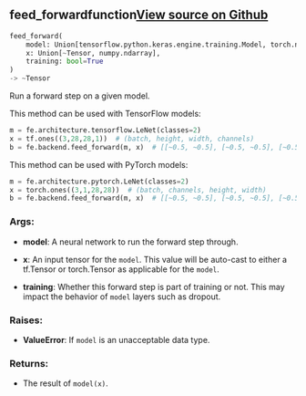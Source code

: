 ## feed_forward<span class="tag">function</span><a class="sourcelink" href=https://github.com/fastestimator/fastestimator/blob/r1.0/fastestimator/backend/feed_forward.py/#L26-L68>View source on Github</a>
```python
feed_forward(
	model: Union[tensorflow.python.keras.engine.training.Model, torch.nn.modules.module.Module],
	x: Union[~Tensor, numpy.ndarray],
	training: bool=True
)
-> ~Tensor
```
Run a forward step on a given model.

This method can be used with TensorFlow models:
```python
m = fe.architecture.tensorflow.LeNet(classes=2)
x = tf.ones((3,28,28,1))  # (batch, height, width, channels)
b = fe.backend.feed_forward(m, x)  # [[~0.5, ~0.5], [~0.5, ~0.5], [~0.5, ~0.5]]
```

This method can be used with PyTorch models:
```python
m = fe.architecture.pytorch.LeNet(classes=2)
x = torch.ones((3,1,28,28))  # (batch, channels, height, width)
b = fe.backend.feed_forward(m, x)  # [[~0.5, ~0.5], [~0.5, ~0.5], [~0.5, ~0.5]]
```


<h3>Args:</h3>


* **model**: A neural network to run the forward step through.

* **x**: An input tensor for the `model`. This value will be auto-cast to either a tf.Tensor or torch.Tensor as applicable for the `model`.

* **training**: Whether this forward step is part of training or not. This may impact the behavior of `model` layers such as dropout. 

<h3>Raises:</h3>


* **ValueError**: If `model` is an unacceptable data type.

<h3>Returns:</h3>

<ul class="return-block"><li>    The result of <code>model(x)</code>.

</li></ul>

